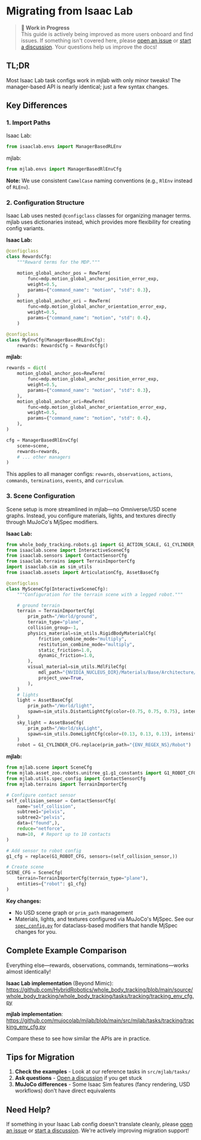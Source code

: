 # Migrating from Isaac Lab

> **🚧 Work in Progress**  
> This guide is actively being improved as more users onboard and find issues. If something isn't covered here, please [open an issue](https://github.com/mujocolab/mjlab/issues) or [start a discussion](https://github.com/mujocolab/mjlab/discussions). Your questions help us improve the docs!

## TL;DR

Most Isaac Lab task configs work in mjlab with only minor tweaks! The manager-based API is nearly identical; just a few syntax changes.

## Key Differences

### 1. Import Paths

Isaac Lab:
```python
from isaaclab.envs import ManagerBasedRLEnv
```

mjlab:
```python
from mjlab.envs import ManagerBasedRlEnvCfg
```

**Note:** We use consistent `CamelCase` naming conventions (e.g., `RlEnv` instead of `RLEnv`).

### 2. Configuration Structure

Isaac Lab uses nested `@configclass` classes for organizing manager terms. mjlab uses dictionaries instead, which provides more flexibility for creating config variants.

**Isaac Lab:**
```python
@configclass
class RewardsCfg:
    """Reward terms for the MDP."""

    motion_global_anchor_pos = RewTerm(
        func=mdp.motion_global_anchor_position_error_exp,
        weight=0.5,
        params={"command_name": "motion", "std": 0.3},
    )
    motion_global_anchor_ori = RewTerm(
        func=mdp.motion_global_anchor_orientation_error_exp,
        weight=0.5,
        params={"command_name": "motion", "std": 0.4},
    )

@configclass
class MyEnvCfg(ManagerBasedRLEnvCfg):
    rewards: RewardsCfg = RewardsCfg()
```

**mjlab:**
```python
rewards = dict(
    motion_global_anchor_pos=RewTerm(
        func=mdp.motion_global_anchor_position_error_exp,
        weight=0.5,
        params={"command_name": "motion", "std": 0.3},
    ),
    motion_global_anchor_ori=RewTerm(
        func=mdp.motion_global_anchor_orientation_error_exp,
        weight=0.5,
        params={"command_name": "motion", "std": 0.4},
    ),
)

cfg = ManagerBasedRlEnvCfg(
    scene=scene,
    rewards=rewards,
    # ... other managers
)
```

This applies to all manager configs: `rewards`, `observations`, `actions`, `commands`, `terminations`, `events`, and `curriculum`.

### 3. Scene Configuration

Scene setup is more streamlined in mjlab—no Omniverse/USD scene graphs. Instead, you configure materials, lights, and textures directly through MuJoCo's MjSpec modifiers.

**Isaac Lab:**
```python
from whole_body_tracking.robots.g1 import G1_ACTION_SCALE, G1_CYLINDER_CFG
from isaaclab.scene import InteractiveSceneCfg
from isaaclab.sensors import ContactSensorCfg
from isaaclab.terrains import TerrainImporterCfg
import isaaclab.sim as sim_utils
from isaaclab.assets import ArticulationCfg, AssetBaseCfg

@configclass
class MySceneCfg(InteractiveSceneCfg):
    """Configuration for the terrain scene with a legged robot."""

    # ground terrain
    terrain = TerrainImporterCfg(
        prim_path="/World/ground",
        terrain_type="plane",
        collision_group=-1,
        physics_material=sim_utils.RigidBodyMaterialCfg(
            friction_combine_mode="multiply",
            restitution_combine_mode="multiply",
            static_friction=1.0,
            dynamic_friction=1.0,
        ),
        visual_material=sim_utils.MdlFileCfg(
            mdl_path="{NVIDIA_NUCLEUS_DIR}/Materials/Base/Architecture/Shingles_01.mdl",
            project_uvw=True,
        ),
    )
    # lights
    light = AssetBaseCfg(
        prim_path="/World/light",
        spawn=sim_utils.DistantLightCfg(color=(0.75, 0.75, 0.75), intensity=3000.0),
    )
    sky_light = AssetBaseCfg(
        prim_path="/World/skyLight",
        spawn=sim_utils.DomeLightCfg(color=(0.13, 0.13, 0.13), intensity=1000.0),
    )
    robot = G1_CYLINDER_CFG.replace(prim_path="{ENV_REGEX_NS}/Robot")
```

**mjlab:**
```python
from mjlab.scene import SceneCfg
from mjlab.asset_zoo.robots.unitree_g1.g1_constants import G1_ROBOT_CFG
from mjlab.utils.spec_config import ContactSensorCfg
from mjlab.terrains import TerrainImporterCfg

# Configure contact sensor
self_collision_sensor = ContactSensorCfg(
    name="self_collision",
    subtree1="pelvis",
    subtree2="pelvis",
    data=("found",),
    reduce="netforce",
    num=10,  # Report up to 10 contacts
)

# Add sensor to robot config
g1_cfg = replace(G1_ROBOT_CFG, sensors=(self_collision_sensor,))

# Create scene
SCENE_CFG = SceneCfg(
    terrain=TerrainImporterCfg(terrain_type="plane"),
    entities={"robot": g1_cfg}
)
```

**Key changes:**
- No USD scene graph or `prim_path` management
- Materials, lights, and textures configured via MuJoCo's MjSpec. See our [`spec_config.py`](https://github.com/mujocolab/mjlab/blob/main/src/mjlab/utils/spec_config.py) for dataclass-based modifiers that handle MjSpec changes for you.

## Complete Example Comparison

Everything else—rewards, observations, commands, terminations—works almost identically!

**Isaac Lab implementation** (Beyond Mimic):  
https://github.com/HybridRobotics/whole_body_tracking/blob/main/source/whole_body_tracking/whole_body_tracking/tasks/tracking/tracking_env_cfg.py

**mjlab implementation**:  
https://github.com/mujocolab/mjlab/blob/main/src/mjlab/tasks/tracking/tracking_env_cfg.py

Compare these to see how similar the APIs are in practice.

## Tips for Migration

1. **Check the examples** - Look at our reference tasks in `src/mjlab/tasks/`
2. **Ask questions** - [Open a discussion](https://github.com/mujocolab/mjlab/discussions) if you get stuck
3. **MuJoCo differences** - Some Isaac Sim features (fancy rendering, USD workflows) don't have direct equivalents

## Need Help?

If something in your Isaac Lab config doesn't translate cleanly, please [open an issue](https://github.com/mujocolab/mjlab/issues) or [start a discussion](https://github.com/mujocolab/mjlab/discussions). We're actively improving migration support!
